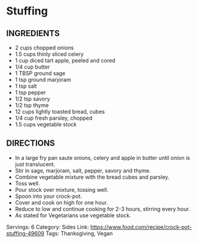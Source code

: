 # Stuffing
## INGREDIENTS
- 2 cups chopped onions
- 1.5 cups thinly sliced celery
- 1 cup diced tart apple, peeled and cored
- 1/4 cup butter
- 1 TBSP ground sage
- 1 tsp ground marjoram
- 1 tsp salt
- 1 tsp pepper
- 1/2 tsp savory
- 1/2 tsp thyme
- 12 cups lightly toasted bread, cubes
- 1/4 cup fresh parsley, chopped
- 1.5 cups vegetable stock
## DIRECTIONS
- In a large fry pan saute onions, celery and apple in butter until onion is just translucent.
- Stir in sage, marjoram, salt, pepper, savory and thyme.
- Combine vegetable mixture with the bread cubes and parsley.
- Toss well.
- Pour stock over mixture, tossing well.
- Spoon into your crock-pot.
- Cover and cook on high for one hour.
- Reduce to low and continue cooking for 2-3 hours, stirring every hour.
- As stated for Vegetarians use vegetable stock.

Servings: 6
Category: Sides
Link: https://www.food.com/recipe/crock-pot-stuffing-49609
Tags: Thanksgiving, Vegan
